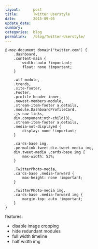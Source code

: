 ```yaml
---
layout:      post
title:       Twitter Userstyle
date:        2015-09-05
update_date: 
summary:     
categories:  blog
permalink:   /blog/Twitter-Userstyle/
---
```



	@-moz-document domain("twitter.com") {
		.dashboard,
		.content-main {
			width: auto !important;
			float: none !important;
		}

		.wtf-module,
		.trends,
		.site-footer,
		.Footer,
		.profile-header-inner,
		.newest-members-module,
		.stream-item-footer a.details,
		.module.DashboardProfileCard,
		.js-nav-links,
		div.component:nth-child(3),
		.stream-item-footer a.details,
		.media-not-displayed {
			display: none !important;
		}

		.cards-base img, 
		.permalink-tweet div.tweet-media img, 
		div.tweet-media .cards-base img {
			max-width: 53%;
		}
		
		.TwitterPhoto-media,
		.cards-base .media-forward {
			max-height: none !important;
		}

		.TwitterPhoto-media img,
		.cards-base .media-forward img {
			margin-top: auto !important;
		}
	}


features:

* disable image cropping
* hide redundant modules
* full width timeline
* half width img
